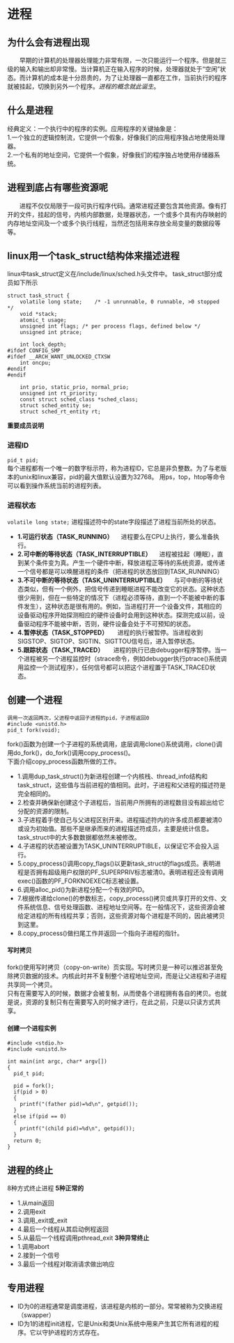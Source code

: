 # 进程 

## 为什么会有进程出现 
&emsp;&emsp;早期的计算机的处理器处理能力非常有限，一次只能运行一个程序。但是就三级的输入和输出却非常慢。当计算机正在输入程序的时候，处理器就处于“空闲”状态。而计算机的成本是十分昂贵的，为了让处理器一直都在工作，当前执行的程序就被挂起，切换到另外一个程序。*进程的概念就此诞生*。

## 什么是进程 
经典定义：一个执行中的程序的实例。应用程序的关键抽象是：<br/>
1.一个独立的逻辑控制流，它提供一个假象，好像我们的应用程序独占地使用处理器。<br/>
2.一个私有的地址空间，它提供一个假象，好像我们的程序独占地使用存储器系统。

## 进程到底占有哪些资源呢　
&emsp;&emsp;进程不仅仅局限于一段可执行程序代码。通常进程还要包含其他资源。像有打开的文件，挂起的信号，内核内部数据，处理器状态，一个或多个具有内存映射的内存地址空间及一个或多个执行线程，当然还包括用来存放全局变量的数据段等等。

## linux用一个task_struct结构体来描述进程
linux中task_struct定义在/include/linux/sched.h头文件中。
task_struct部分成员如下所示
```
struct task_struct {
	volatile long state;	/* -1 unrunnable, 0 runnable, >0 stopped */
	void *stack;
	atomic_t usage;
	unsigned int flags;	/* per process flags, defined below */
	unsigned int ptrace;

	int lock_depth;
#ifdef CONFIG_SMP
#ifdef __ARCH_WANT_UNLOCKED_CTXSW
	int oncpu;
#endif
#endif

	int prio, static_prio, normal_prio;
	unsigned int rt_priority;
	const struct sched_class *sched_class;
	struct sched_entity se;
	struct sched_rt_entity rt;
```
**重要成员说明**
### 进程ID
`pid_t pid;`<br/>
每个进程都有一个唯一的数字标示符，称为进程ID，它总是非负整数。为了与老版本的unix和linux兼容，pid的最大值默认设置为32768。
用ps，top，htop等命令可以看到操作系统当前的进程列表。
### 进程状态
`volatile long state;`
进程描述符中的state字段描述了进程当前所处的状态。
+ **1.可运行状态（TASK_RUNNING）**
 &emsp;进程要么在CPU上执行，要么准备执行。
+ **2.可中断的等待状态（TASK_INTERRUPTIBLE）**
     &emsp;进程被挂起（睡眠），直到某个条件变为真。产生一个硬件中断，释放进程正等待的系统资源，或传递一个信号都是可以唤醒进程的条件（把进程的状态放回到TASK_RUNNING）
+ **3.不可中断的等待状态（TASK_UNINTERRUPTIBLE）**
      &emsp;与可中断的等待状态类似，但有一个例外，把信号传递到睡眠进程不能改变它的状态。这种状态很少用到，但在一些特定的情况下（进程必须等待，直到一个不能被中断的事件发生），这种状态是很有用的。例如，当进程打开一个设备文件，其相应的设备驱动程序开始探测相应的硬件设备时会用到这种状态。探测完成以前，设备驱动程序不能被中断，否则，硬件设备会处于不可预知的状态。
+ **4.暂停状态（TASK_STOPPED）**
     &emsp; 进程的执行被暂停。当进程收到SIGSTOP、SIGTOP、SIGTIN、SIGTTOU信号后，进入暂停状态。
+ **5.跟踪状态（TASK_TRACED）**
     &emsp; 进程的执行已由debugger程序暂停。当一个进程被另一个进程监控时（strace命令，例如debugger执行ptrace()系统调用监控一个测试程序），任何信号都可以把这个进程置于TASK_TRACED状态。
## 创建一个进程
```
调用一次返回两次，父进程中返回子进程的pid，子进程返回0
#include <unistd.h>
pid_t fork(void);
```
fork()函数为创建一个子进程的系统调用，底层调用clone()系统调用，clone()调用do_fork()，do_fork()调用copy_process()。<br/>
下面介绍copy_process函数所做的工作。<br/>
+ 1.调用dup_task_struct()为新进程创建一个内核栈、thread_info结构和task_struct，这些值与当前进程的值相同。此时，子进程和父进程的描述符是完全相同的。
+ 2.检查并确保新创建这个子进程后，当前用户所拥有的进程数目没有超出给它分配的资源的限制。
+ 3.子进程着手使自己与父进程区别开来。进程描述符内的许多成员都要被清0或设为初始值。那些不是继承而来的进程描述符成员，主要是统计信息。task_struct中的大多数数据都依然未被修改。
+ 4.子进程的状态被设置为TASK_UNINTERRUPTIBLE，以保证它不会投入运行。
+ 5.copy_process()调用copy_flags()以更新task_struct的flags成员。表明进程是否拥有超级用户权限的PF_SUPERPRIV标志被清0。表明进程还没有调用exec()函数的PF_FORKNOEXEC标志被设置。
+ 6.调用alloc_pid()为新进程分配一个有效的PID。
+ 7.根据传递给clone()的参数标志，copy_process()拷贝或共享打开的文件、文件系统信息、信号处理函数、进程地址空间等。在一般情况下，这些资源会被给定进程的所有线程共享；否则，这些资源对每个进程是不同的，因此被拷贝到这里。
+ 8.copy_process()做扫尾工作并返回一个指向子进程的指针。

#### 写时拷贝
fork()使用写时拷贝（copy-on-write）页实现。写时拷贝是一种可以推迟甚至免除拷贝数据的技术。内核此时并不复制整个进程地址空间，而是让父进程和子进程共享同一个拷贝。<br/>
只有在需要写入的时候，数据才会被复制，从而使各个进程拥有各自的拷贝。也就是说，资源的复制只有在需要写入的时候才进行，在此之前，只是以只读方式共享。
<br/>
#### 创建一个进程实例
```
#include <stdio.h>
#include <unistd.h>

int main(int argc, char* argv[])
{
  pid_t pid;

  pid = fork();
  if(pid > 0)
  {
    printf("(father pid)=%d\n", getpid());
  }
  else if(pid == 0)
  {
    printf("(child pid)=%d\n", getpid());
  }
  return 0;
}
```
## 进程的终止
8种方式终止进程
**5种正常的**
- 1.从main返回
- 2.调用exit
- 3.调用_exit或_exit
- 4.最后一个线程从其启动例程返回
- 5.从最后一个线程调用pthread_exit
**3种异常终止**
- 1.调用abort
- 2.接到一个信号
- 3.最后一个线程对取消请求做出响应
## 专用进程
 * ID为0的进程通常是调度进程，该进程是内核的一部分。常常被称为交换进程（swapper）
* ID为1的进程init进程，它是Unix和类Unix系统中用来产生其它所有进程的程序。它以守护进程的方式存在。
